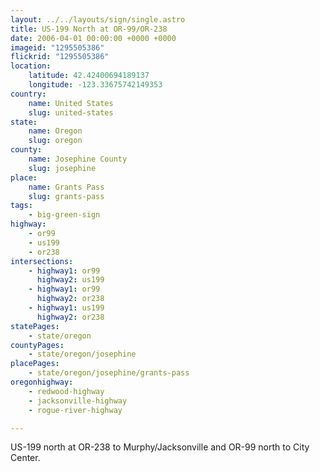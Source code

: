 ```yaml
---
layout: ../../layouts/sign/single.astro
title: US-199 North at OR-99/OR-238
date: 2006-04-01 00:00:00 +0000 +0000
imageid: "1295505386"
flickrid: "1295505386"
location:
    latitude: 42.42400694189137
    longitude: -123.33675742149353
country:
    name: United States
    slug: united-states
state:
    name: Oregon
    slug: oregon
county:
    name: Josephine County
    slug: josephine
place:
    name: Grants Pass
    slug: grants-pass
tags:
    - big-green-sign
highway:
    - or99
    - us199
    - or238
intersections:
    - highway1: or99
      highway2: us199
    - highway1: or99
      highway2: or238
    - highway1: us199
      highway2: or238
statePages:
    - state/oregon
countyPages:
    - state/oregon/josephine
placePages:
    - state/oregon/josephine/grants-pass
oregonhighway:
    - redwood-highway
    - jacksonville-highway
    - rogue-river-highway

---
```

US-199 north at OR-238 to Murphy/Jacksonville and OR-99 north to City Center.